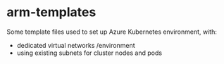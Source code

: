 # arm-templates

Some template files used to set up Azure Kubernetes environment, with:
- dedicated virtual networks /environment
- using existing subnets for cluster nodes and pods

